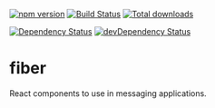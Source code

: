 [![npm version](https://badge.fury.io/js/react-fiber.svg)](https://badge.fury.io/js/react-fiber)
[![Build Status](https://travis-ci.org/reactbits/fiber.svg?branch=master)](https://travis-ci.org/reactbits/fiber)
[![Total downloads](https://img.shields.io/npm/dt/react-fiber.svg)](https://www.npmjs.com/package/react-fiber)

[![Dependency Status](https://david-dm.org/reactbits/fiber.svg)](https://david-dm.org/reactbits/fiber)
[![devDependency Status](https://david-dm.org/reactbits/fiber/dev-status.svg)](https://david-dm.org/reactbits/fiber#info=devDependencies)

# fiber

React components to use in messaging applications.
